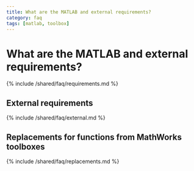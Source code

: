 ```yaml
---
title: What are the MATLAB and external requirements?
category: faq
tags: [matlab, toolbox]
---
```


# What are the MATLAB and external requirements?

{% include /shared/faq/requirements.md %}

## External requirements

{% include /shared/faq/external.md %}

## Replacements for functions from MathWorks toolboxes

{% include /shared/faq/replacements.md %}
